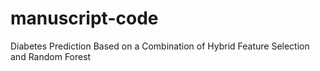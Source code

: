 # manuscript-code
Diabetes Prediction Based on a Combination of Hybrid Feature Selection and Random Forest
